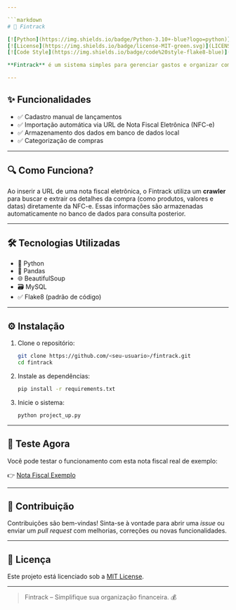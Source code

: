 ```yaml
---

```markdown
# 🧾 Fintrack

[![Python](https://img.shields.io/badge/Python-3.10+-blue?logo=python)](https://www.python.org/)
[![License](https://img.shields.io/badge/license-MIT-green.svg)](LICENSE)
[![Code Style](https://img.shields.io/badge/code%20style-flake8-blue)](https://flake8.pycqa.org/)

**Fintrack** é um sistema simples para gerenciar gastos e organizar compras de forma automática ou manual. Ideal para quem quer manter o controle financeiro sem complicação.

---
```


## ✨ Funcionalidades

- ✅ Cadastro manual de lançamentos  
- ✅ Importação automática via URL de Nota Fiscal Eletrônica (NFC-e)  
- ✅ Armazenamento dos dados em banco de dados local  
- ✅ Categorização de compras  

---

## 🔍 Como Funciona?

Ao inserir a URL de uma nota fiscal eletrônica, o Fintrack utiliza um **crawler** para buscar e extrair os detalhes da compra (como produtos, valores e datas) diretamente da NFC-e. Essas informações são armazenadas automaticamente no banco de dados para consulta posterior.

---

## 🛠 Tecnologias Utilizadas

- 🐍 Python  
- 🧮 Pandas  
- 🌐 BeautifulSoup  
- 🗃️ MySQL  
- ✅ Flake8 (padrão de código)  

---

## ⚙️ Instalação

1. Clone o repositório:
   ```bash
   git clone https://github.com/<seu-usuario>/fintrack.git
   cd fintrack
   ```

2. Instale as dependências:
   ```bash
   pip install -r requirements.txt
   ```

3. Inicie o sistema:
   ```bash
   python project_up.py
   ```

---

## 🧪 Teste Agora

Você pode testar o funcionamento com esta nota fiscal real de exemplo:

👉 [Nota Fiscal Exemplo](https://www.fazenda.pr.gov.br/nfce/qrcode?p=41250317919277000115650010001306301374878193%7C2%7C1%7C1%7CEB7E8A603616843BE533EFBA8F854AF2CD1A498C)

---


## 🤝 Contribuição

Contribuições são bem-vindas! Sinta-se à vontade para abrir uma _issue_ ou enviar um _pull request_ com melhorias, correções ou novas funcionalidades.

---

## 📄 Licença

Este projeto está licenciado sob a [MIT License](LICENSE).

---

> Fintrack – Simplifique sua organização financeira. 💰
